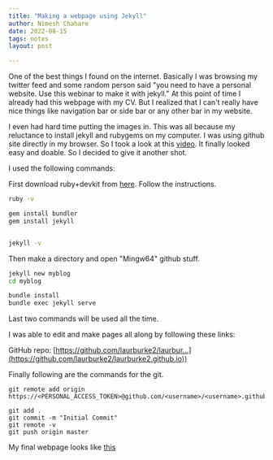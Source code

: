 ```yaml
---
title: "Making a webpage using Jekyll"
author: Nimesh Chahare
date: 2022-08-15
tags: notes
layout: post

---
```


One of the best things I found on the internet. Basically I was browsing my twitter feed and some random person said "you need to have a personal website. Use this webinar to make it with jekyll." At this point of time I already had this webpage with my CV. But I realized that I can't really have nice things like navigation bar or side bar or any other bar in my website.

I even had hard time putting the images in. This was all because my reluctance to install jekyll and rubygems on my computer. I was using github site directly in my browser. So I took a look at this [video](https://youtu.be/7SBXl94xNl8). It finally looked easy and doable. So I decided to give it another shot.


I used the following commands:

First download ruby+devkit from [here](https://jekyllrb.com/docs/installation/windows/). Follow the instructions.

```cmd
ruby -v

gem install bundler
gem install jekyll


jekyll -v
```

Then make a directory and open "Mingw64" github stuff.

```cmd
jekyll new myblog
cd myblog

bundle install
bundle exec jekyll serve
```

Last two commands will be used all the time.

I was able to edit and make pages all along by following these links:

GitHub repo: [https://github.com/laurburke2/laurbur...](https://github.com/laurburke2/laurburke2.github.io))



Finally following are the commands for the git.

```git
git remote add origin
https://<PERSONAL_ACCESS_TOKEN>@github.com/<username>/<username>.github.io.git

git add .
git commit -m "Initial Commit"
git remote -v
git push origin master
```



My final webpage looks like [this](nchahare.github.io)
